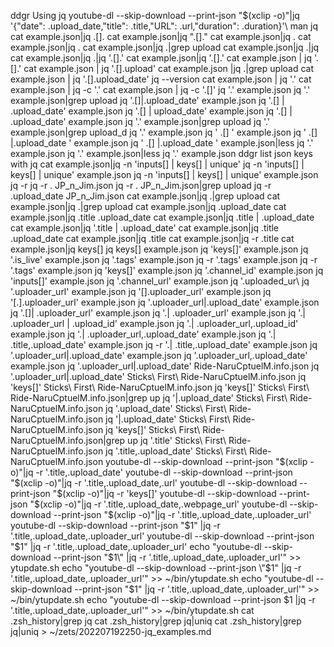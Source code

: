 ddgr Using jq
youtube-dl --skip-download --print-json "$(xclip -o)"|jq '{"date": .upload_date,"title": .title,"URL": .url,"duration": .duration}'\
man jq
cat example.json|jq .[].
cat example.json|jq ".[]."
cat example.json|jq .
cat example.json|jq .
cat example.json|jq .|grep upload
cat example.json|jq .|jq
cat example.json|jq .|jq '.[].'
cat example.json|jq '.[].'
cat example.json | jq '.[].'
cat example.json | jq '.[].upload'
cat example.json |jq .|grep upload
cat example.json | jq '.[].upload_date'
jq --version
cat example.json | jq '.'
cat example.json | jq -c '.'
cat example.json | jq -c '.[]'
jq '.' example.json
jq '.' example.json|grep upload
jq '.[]|.upload_date' example.json
jq '.[] | .upload_date' example.json
jq '.[] | upload_date' example.json
jq '.[] | .upload_date' example.json
jq '.' example.json|grep upload
jq '.' example.json|grep upload_d
jq '.' example.json
jq ' .[] ' example.json
jq ' .[] |.upload_date ' example.json
jq ' .[] |.upload_date ' example.json|less
jq '.' example.json
jq '.' example.json|less
jq '.' example.json
ddgr list json keys with jq
cat example.json|jq -n 'inputs[] | keys[] | unique'
jq -n 'inputs[] | keys[] | unique' example.json
jq -n 'inputs[] | keys[] | unique' example.json
jq -r
jq -r . JP_n_Jim.json
jq -r . JP_n_Jim.json|grep upload
jq -r .upload_date JP_n_Jim.json
cat example.json|jq .|grep upload
cat example.json|jq .|grep upload
cat example.json|jq .upload_date
cat example.json|jq .title .upload_date
cat example.json|jq .title | .upload_date
cat example.json|jq '.title | .upload_date'
cat example.json|jq .title .upload_date
cat example.json|jq .title
cat example.json|jq -r .title
cat example.json|jq keys[]
jq keys[] example.json
jq 'keys[]' example.json
jq '.is_live' example.json
jq '.tags' example.json
jq -r '.tags' example.json
jq -r '.tags' example.json
jq 'keys[]' example.json
jq '.channel_id' example.json
jq 'inputs[]' example.json
jq '.channel_url' example.json
jq '.uploaded_ur\
jq '.uploader_url' example.json
jq '[].uploader_url' example.json
jq '[.].uploader_url' example.json
jq '.uploader_url|.upload_date' example.json
jq '.[]| .uploader_url' example.json
jq '.| .uploader_url' example.json
jq '.| .uploader_url | .upload_id' example.json
jq '.| .uploader_url,.upload_id' example.json
jq '.| .uploader_url,.upload_date' example.json
jq '.| .title,.upload_date' example.json
jq -r '.| .title,.upload_date' example.json
jq '.uploader_url|.upload_date' example.json
jq '.uploader_url,.upload_date' example.json
jq '.uploader_url|.upload_date' Ride-NaruCptuelM.info.json
jq '.uploader_url|.upload_date' Sticks\ First\ Ride-NaruCptuelM.info.json
jq 'keys[]' Sticks\ First\ Ride-NaruCptuelM.info.json
jq 'keys[]' Sticks\ First\ Ride-NaruCptuelM.info.json|grep up
jq '|.upload_date' Sticks\ First\ Ride-NaruCptuelM.info.json
jq '.upload_date' Sticks\ First\ Ride-NaruCptuelM.info.json
jq '|.upload_date' Sticks\ First\ Ride-NaruCptuelM.info.json
jq 'keys[]' Sticks\ First\ Ride-NaruCptuelM.info.json|grep up
jq '.title' Sticks\ First\ Ride-NaruCptuelM.info.json
jq '.title,.upload_date' Sticks\ First\ Ride-NaruCptuelM.info.json
youtube-dl --skip-download --print-json "$(xclip -o)"|jq -r '.title,.upload_date'
youtube-dl --skip-download --print-json "$(xclip -o)"|jq -r '.title,.upload_date,.url'
youtube-dl --skip-download --print-json "$(xclip -o)"|jq -r 'keys[]'
youtube-dl --skip-download --print-json "$(xclip -o)"|jq -r '.title,.upload_date,.webpage_url'
youtube-dl --skip-download --print-json "$(xclip -o)"|jq -r '.title,.upload_date,.uploader_url'
youtube-dl --skip-download --print-json "$1" |jq -r '.title,.upload_date,.uploader_url'
youtube-dl --skip-download --print-json "$1" |jq -r '.title,.upload_date,.uploader_url'
echo "youtube-dl --skip-download --print-json \"$1\" |jq -r '.title,.upload_date,.uploader_url'" >> ytupdate.sh
echo "youtube-dl --skip-download --print-json \"$1\" |jq -r '.title,.upload_date,.uploader_url'" >> ~/bin/ytupdate.sh
echo "youtube-dl --skip-download --print-json \"$1\" |jq -r '.title,.upload_date,.uploader_url'" >> ~/bin/ytupdate.sh
echo "youtube-dl --skip-download --print-json $1 |jq -r '.title,.upload_date,.uploader_url'" >> ~/bin/ytupdate.sh
cat .zsh_history|grep jq
cat .zsh_history|grep jq|uniq
cat .zsh_history|grep jq|uniq > ~/zets/202207192250-jq_examples.md
